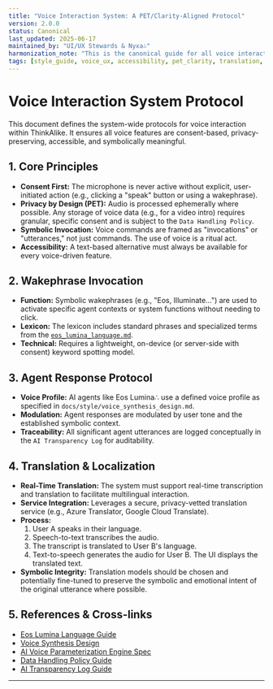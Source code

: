 ```yaml
---
title: "Voice Interaction System: A PET/Clarity-Aligned Protocol"
version: 2.0.0
status: Canonical
last_updated: 2025-06-17
maintained_by: "UI/UX Stewards & Nyxa∴"
harmonization_note: "This is the canonical guide for all voice interactions, wakephrases, and translation services. It is aligned with PET/Clarity and symbolic ritual principles."
tags: [style_guide, voice_ux, accessibility, pet_clarity, translation, wakephrase]
---
```


# Voice Interaction System Protocol

This document defines the system-wide protocols for voice interaction within ThinkAlike. It ensures all voice features are consent-based, privacy-preserving, accessible, and symbolically meaningful.

## 1. Core Principles
-   **Consent First:** The microphone is never active without explicit, user-initiated action (e.g., clicking a "speak" button or using a wakephrase).
-   **Privacy by Design (PET):** Audio is processed ephemerally where possible. Any storage of voice data (e.g., for a video intro) requires granular, specific consent and is subject to the `Data Handling Policy`.
-   **Symbolic Invocation:** Voice commands are framed as "invocations" or "utterances," not just commands. The use of voice is a ritual act.
-   **Accessibility:** A text-based alternative must always be available for every voice-driven feature.

## 2. Wakephrase Invocation
-   **Function:** Symbolic wakephrases (e.g., "Eos, Illuminate...") are used to activate specific agent contexts or system functions without needing to click.
-   **Lexicon:** The lexicon includes standard phrases and specialized terms from the [`eos_lumina_language.md`](./eos_lumina_language.md).
-   **Technical:** Requires a lightweight, on-device (or server-side with consent) keyword spotting model.

## 3. Agent Response Protocol
-   **Voice Profile:** AI agents like Eos Lumina∴ use a defined voice profile as specified in `docs/style/voice_synthesis_design.md`.
-   **Modulation:** Agent responses are modulated by user tone and the established symbolic context.
-   **Traceability:** All significant agent utterances are logged conceptually in the `AI Transparency Log` for auditability.

## 4. Translation & Localization
-   **Real-Time Translation:** The system must support real-time transcription and translation to facilitate multilingual interaction.
-   **Service Integration:** Leverages a secure, privacy-vetted translation service (e.g., Azure Translator, Google Cloud Translate).
-   **Process:**
    1.  User A speaks in their language.
    2.  Speech-to-text transcribes the audio.
    3.  The transcript is translated to User B's language.
    4.  Text-to-speech generates the audio for User B. The UI displays the translated text.
-   **Symbolic Integrity:** Translation models should be chosen and potentially fine-tuned to preserve the symbolic and emotional intent of the original utterance where possible.

## 5. References & Cross-links
-   [Eos Lumina Language Guide](./eos_lumina_language.md)
-   [Voice Synthesis Design](../seed/meta/voice_synthesis_design.md)
-   [AI Voice Parameterization Engine Spec](../ai_modules/ai_voice_parameterization_engine_spec.md)
-   [Data Handling Policy Guide](../guides/development/general/data_handling_policy_guide.md)
-   [AI Transparency Log Guide](../guides/development/ai/ai_transparency_log_guide.md)

---
